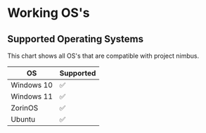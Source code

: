 # Working OS's

## Supported Operating Systems

This chart shows all OS's that are compatible with project nimbus.

| OS | Supported |
| ------- | ------------------ |
| Windows 10 | :white_check_mark: |
| Windows 11   | :white_check_mark:|
| ZorinOS   | :white_check_mark: |
| Ubuntu   | :white_check_mark: |
